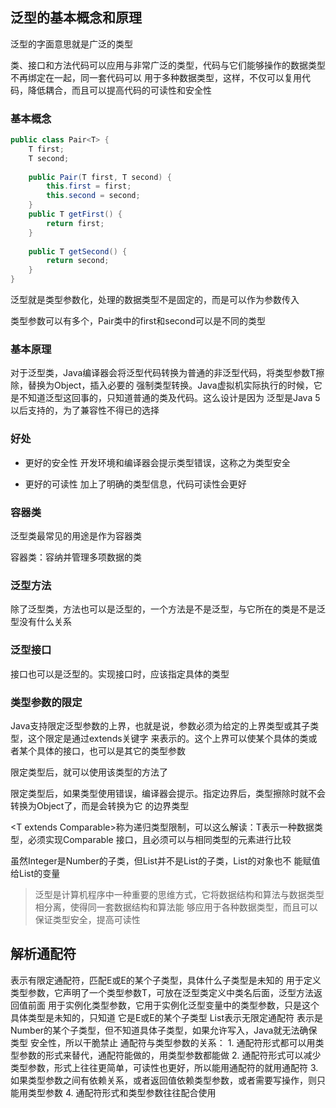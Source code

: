 ## 泛型的基本概念和原理
泛型的字面意思就是广泛的类型

类、接口和方法代码可以应用与非常广泛的类型，代码与它们能够操作的数据类型不再绑定在一起，同一套代码可以
用于多种数据类型，这样，不仅可以复用代码，降低耦合，而且可以提高代码的可读性和安全性

### 基本概念
```java
public class Pair<T> {
    T first;
    T second;
    
    public Pair(T first, T second) {
        this.first = first;
        this.second = second;
    }
    public T getFirst() {
        return first;
    }
    
    public T getSecond() {
        return second;
    }
}
```

泛型就是类型参数化，处理的数据类型不是固定的，而是可以作为参数传入

类型参数可以有多个，Pair类中的first和second可以是不同的类型

### 基本原理
对于泛型类，Java编译器会将泛型代码转换为普通的非泛型代码，将类型参数T擦除，替换为Object，插入必要的
强制类型转换。Java虚拟机实际执行的时候，它是不知道泛型这回事的，只知道普通的类及代码。这么设计是因为
泛型是Java 5以后支持的，为了兼容性不得已的选择

### 好处
- 更好的安全性
    开发环境和编译器会提示类型错误，这称之为类型安全

- 更好的可读性
    加上了明确的类型信息，代码可读性会更好
    
### 容器类
泛型类最常见的用途是作为容器类

容器类：容纳并管理多项数据的类

### 泛型方法
除了泛型类，方法也可以是泛型的，一个方法是不是泛型，与它所在的类是不是泛型没有什么关系

### 泛型接口
接口也可以是泛型的。实现接口时，应该指定具体的类型

### 类型参数的限定
Java支持限定泛型参数的上界，也就是说，参数必须为给定的上界类型或其子类型，这个限定是通过extends关键字
来表示的。这个上界可以使某个具体的类或者某个具体的接口，也可以是其它的类型参数

限定类型后，就可以使用该类型的方法了

限定类型后，如果类型使用错误，编译器会提示。指定边界后，类型擦除时就不会转换为Object了，而是会转换为它
的边界类型

<T extends Comparable<T>>称为递归类型限制，可以这么解读：T表示一种数据类型，必须实现Comparable
接口，且必须可以与相同类型的元素进行比较

虽然Integer是Number的子类，但List<Integer>并不是List<Number>的子类，List<Integer>的对象也不
能赋值给List<Number>的变量

> 泛型是计算机程序中一种重要的思维方式，它将数据结构和算法与数据类型相分离，使得同一套数据结构和算法能
够应用于各种数据类型，而且可以保证类型安全，提高可读性

## 解析通配符
<? extends E>表示有限定通配符，匹配E或E的某个子类型，具体什么子类型是未知的

<T extends E>用于定义类型参数，它声明了一个类型参数T，可放在泛型类定义中类名后面，泛型方法返回值前面

<? extends E>用于实例化类型参数，它用于实例化泛型变量中的类型参数，只是这个具体类型是未知的，只知道
它是E或E的某个子类型

List<?>表示无限定通配符

<? extends Number>表示是Number的某个子类型，但不知道具体子类型，如果允许写入，Java就无法确保类型
安全性，所以干脆禁止

通配符与类型参数的关系：
1. 通配符形式都可以用类型参数的形式来替代，通配符能做的，用类型参数都能做
2. 通配符形式可以减少类型参数，形式上往往更简单，可读性也更好，所以能用通配符的就用通配符
3. 如果类型参数之间有依赖关系，或者返回值依赖类型参数，或者需要写操作，则只能用类型参数
4. 通配符形式和类型参数往往配合使用
